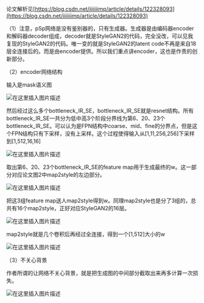 ﻿论文解析见[https://blog.csdn.net/iiiiiiimp/article/details/122328093](https://blog.csdn.net/iiiiiiimp/article/details/122328093)

（1）注意，pSp网络是没有鉴别器的，只有生成器。生成器是由编码器encoder和解码器decoder组成，decoder就是StyleGAN2的代码，完全没改，可以见我复现的StyleGAN2的代码。唯一变的就是StyleGAN2的latent code不再是来自18层全连接后的。而是由encoder提供。所以我们重点讲encoder，这也是作责的创新部分。

（2）encoder网络结构

输入是mask语义图

![在这里插入图片描述](https://img-blog.csdnimg.cn/aa0246ef9ef644089203b7489a580b52.png)

然后经过这么多个bottleneck_IR_SE，bottleneck_IR_SE就是resnet结构。所有bottleneck_IR_SE一共分为低中高3个阶段分界线为第6、20、23个bottleneck_IR_SE。可以认为是FPN结构中coarse、mid、fine的分界点，但是这个FPN结构只有下采样，没有上采样。这个过程使得输入从[1,11,256,256]下采样到[1,512,16,16]

![在这里插入图片描述](https://img-blog.csdnimg.cn/67bcdd03148a4f3daff1ee1597ceceef.png)

取出第6、20、23个bottleneck_IR_SE的feature map用于生成最终的w。这一部分对应论文图2中map2style的左边部分。

![在这里插入图片描述](https://img-blog.csdnimg.cn/3720161a7c4247088114969a7aabd9f3.png)

把这3组feature map送人map2style得到w。同理map2style也是分了3组的，总共有16个map2style，正好对应StyleGAN2的16层。

![在这里插入图片描述](https://img-blog.csdnimg.cn/92850d32a1cb4f85974267032a8b9f5c.png)

map2style就是几个卷积后再经过全连接，得到一个[1,512]大小的w

![在这里插入图片描述](https://img-blog.csdnimg.cn/9244dbd2178c4b7ebdb89a5df81811cb.png)

（3）不关心背景

作者所谓的让网络不关心背景，就是把生成图的中间部分截取出来再多计算一次损失。

![在这里插入图片描述](https://img-blog.csdnimg.cn/8c400bb508434543955e56d79f915093.png)